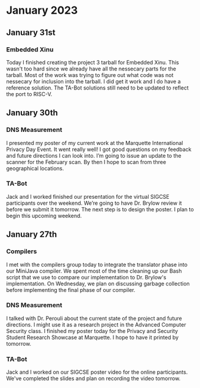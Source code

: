 # January 2023

## January 31st
### Embedded Xinu
Today I finished creating the project 3 tarball for Embedded Xinu.  This wasn't too hard since we already have all the nessecary parts for the tarball.  Most of the work was trying to figure out what code was not nessecary for inclusion into the tarball.  I did get it work and I do have a reference solution. The TA-Bot solutions still need to be updated to reflect the port to RISC-V.

## January 30th
### DNS Measurement
I presented my poster of my current work at the Marquette International Privacy Day Event. It went really well!  I got good questions on my feedback and future directions I can look into. I’m going to issue an update to the scanner for the February scan. By then I hope to scan from three geographical locations. 

### TA-Bot
Jack and I worked finished our presentation for the virtual SIGCSE participants over the weekend. We’re going to have Dr. Brylow review it before we submit it tomorrow. The next step is to design the poster. I plan to begin this upcoming weekend. 


## January 27th
### Compilers
I met with the compilers group today to integrate the translator phase into our MiniJava compiler.  We spent most of the time cleaning up our Bash script that we use to compare our implementation to Dr. Brylow's implementation.  On Wednesday, we plan on discussing garbage collection before implementing the final phase of our compiler.

### DNS Measurement
I talked with Dr. Perouli about the current state of the project and future directions.  I might use it as a research project in the Advanced Computer Security class.  I finished my poster today for the Privacy and Security Student Research Showcase at Marquette.  I hope to have it printed by tomorrow.

### TA-Bot
Jack and I worked on our SIGCSE poster video for the online participants.  We've completed the slides and plan on recording the video tomorrow.

